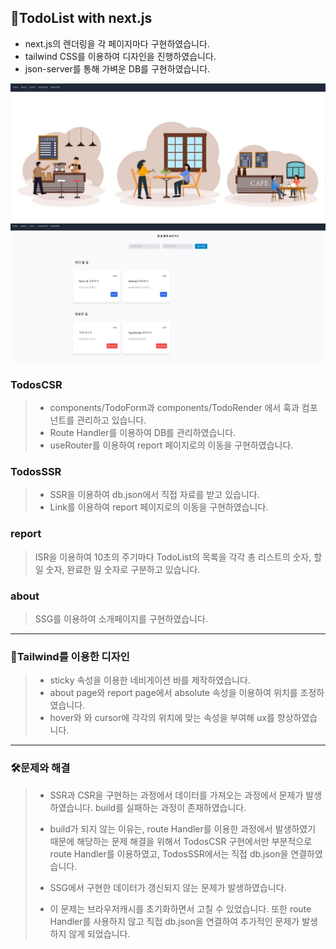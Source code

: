 ## 📝TodoList with next.js

- next.js의 렌더링을 각 페이지마다 구현하였습니다.
- tailwind CSS를 이용하여 디자인을 진행하였습니다.
- json-server를 통해 가벼운 DB를 구현하였습니다.

![alt text](image.png)
![alt text](image-1.png)

### TodosCSR

> - components/TodoForm과 components/TodoRender
>   에서 훅과 컴포넌트를 관리하고 있습니다.
> - Route Handler를 이용하여 DB를 관리하였습니다.
> - useRouter를 이용하여 report 페이지로의 이동을 구현하였습니다.

### TodosSSR

> - SSR을 이용하여 db.json에서 직접 자료를 받고 있습니다.
> - Link를 이용하여 report 페이지로의 이동을 구현하였습니다.

### report

> ISR을 이용하여 10초의 주기마다 TodoList의 목록을 각각
> 총 리스트의 숫자, 할 일 숫자, 완료한 일 숫자로 구분하고 있습니다.

### about

> SSG를 이용하여 소개페이지를 구현하였습니다.

---

### 🎨Tailwind를 이용한 디자인

> - sticky 속성을 이용한 네비게이션 바를 제작하였습니다.
> - about page와 report page에서 absolute 속성을 이용하여 위치를 조정하였습니다.
> - hover와 와 cursor에 각각의 위치에 맞는 속성을 부여해 ux를 향상하였습니다.

---

### 🛠️문제와 해결

> - SSR과 CSR을 구현하는 과정에서 데이터를 가져오는 과정에서 문제가 발생하였습니다. build를 실패하는 과정이 존재하였습니다.
>
> - build가 되지 않는 이유는, route Handler를 이용한 과정에서 발생하였기 때문에 해당하는 문제 해결을 위해서 TodosCSR 구현에서만 부분적으로 route Handler를 이용하였고, TodosSSR에서는 직접 db.json을 연결하였습니다.
>
> - SSG에서 구현한 데이터가 갱신되지 않는 문제가 발생하였습니다.
> - 이 문제는 브라우저캐시를 초기화하면서 고칠 수 있었습니다. 또한 route Handler를 사용하지 않고 직접 db.json을 연결하여 추가적인 문제가 발생하지 않게 되었습니다.
